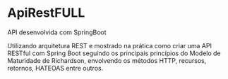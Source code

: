 # ApiRestFULL
API desenvolvida com SpringBoot

Utilizando arquitetura REST e
mostrado na prática como criar uma API RESTful com Spring Boot seguindo 
os principais princípios do Modelo de Maturidade de Richardson, envolvendo 
os métodos HTTP, recursos, retornos, HATEOAS entre outros.
